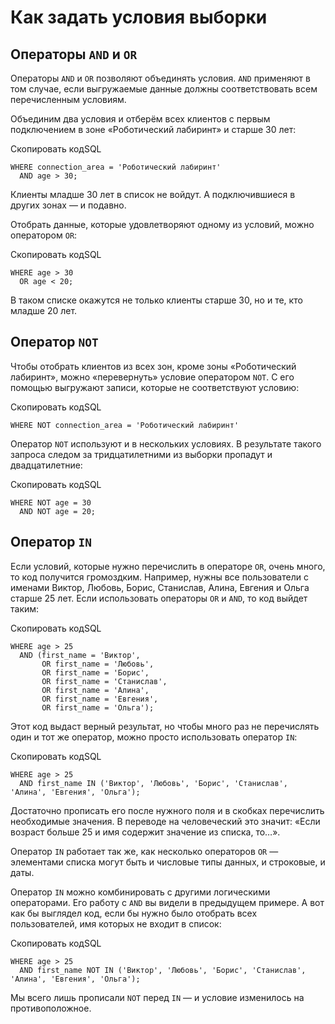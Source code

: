 # Как задать условия выборки
## Операторы `AND` и `OR`

Операторы `AND` и `OR` позволяют объединять условия. `AND` применяют в том случае, если выгружаемые данные должны соответствовать всем перечисленным условиям.

Объединим два условия и отберём всех клиентов с первым подключением в зоне «Роботический лабиринт» и старше 30 лет:

Скопировать кодSQL

```
WHERE connection_area = 'Роботический лабиринт'
  AND age > 30; 
```

Клиенты младше 30 лет в список не войдут. А подключившиеся в других зонах — и подавно.

Отобрать данные, которые удовлетворяют одному из условий, можно оператором `OR`:

Скопировать кодSQL

```
WHERE age > 30 
  OR age < 20; 
```

В таком списке окажутся не только клиенты старше 30, но и те, кто младше 20 лет.
## Оператор `NOT`

Чтобы отобрать клиентов из всех зон, кроме зоны «Роботический лабиринт», можно «перевернуть» условие оператором `NOT`. С его помощью выгружают записи, которые не соответствуют условию:

Скопировать кодSQL

```
WHERE NOT connection_area = 'Роботический лабиринт' 
```

Оператор `NOT` используют и в нескольких условиях. В результате такого запроса следом за тридцатилетними из выборки пропадут и двадцатилетние:

Скопировать кодSQL

```
WHERE NOT age = 30
  AND NOT age = 20; 
```
## Оператор `IN`

Если условий, которые нужно перечислить в операторе `OR`, очень много, то код получится громоздким. Например, нужны все пользователи с именами Виктор, Любовь, Борис, Станислав, Алина, Евгения и Ольга старше 25 лет. Если использовать операторы `OR` и `AND`, то код выйдет таким:

Скопировать кодSQL

```
WHERE age > 25 
  AND (first_name = 'Виктор', 
       OR first_name = 'Любовь',
       OR first_name = 'Борис',
       OR first_name = 'Станислав',
       OR first_name = 'Алина',
       OR first_name = 'Евгения',
       OR first_name = 'Ольга'); 
```

Этот код выдаст верный результат, но чтобы много раз не перечислять один и тот же оператор, можно просто использовать оператор `IN`:

Скопировать кодSQL

```
WHERE age > 25 
  AND first_name IN ('Виктор', 'Любовь', 'Борис', 'Станислав', 'Алина', 'Евгения', 'Ольга'); 
```

Достаточно прописать его после нужного поля и в скобках перечислить необходимые значения. В переводе на человеческий это значит: «Если возраст больше 25 и имя содержит значение из списка, то…».

Оператор `IN` работает так же, как несколько операторов `OR` — элементами списка могут быть и числовые типы данных, и строковые, и даты.

Оператор `IN` можно комбинировать с другими логическими операторами. Его работу с `AND` вы видели в предыдущем примере. А вот как бы выглядел код, если бы нужно было отобрать всех пользователей, имя которых не входит в список:

Скопировать кодSQL

```
WHERE age > 25 
  AND first_name NOT IN ('Виктор', 'Любовь', 'Борис', 'Станислав', 'Алина', 'Евгения', 'Ольга'); 
```

Мы всего лишь прописали `NOT` перед `IN` — и условие изменилось на противоположное.

